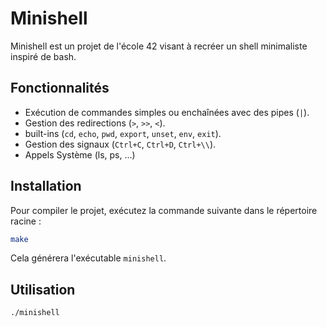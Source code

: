 # Minishell

Minishell est un projet de l'école 42 visant à recréer un shell minimaliste inspiré de bash.

## Fonctionnalités

- Exécution de commandes simples ou enchaînées avec des pipes (`|`).
- Gestion des redirections (`>`, `>>`, `<`).
- built-ins (`cd`, `echo`, `pwd`, `export`, `unset`, `env`, `exit`).
- Gestion des signaux (`Ctrl+C`, `Ctrl+D`, `Ctrl+\\`).
- Appels Système (ls, ps, ...)

## Installation

Pour compiler le projet, exécutez la commande suivante dans le répertoire racine :

```bash
make
```

Cela générera l'exécutable `minishell`.

## Utilisation

```bash
./minishell
```
